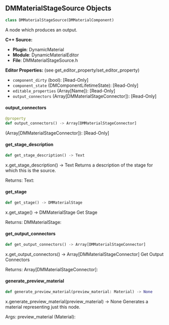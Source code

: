 ## DMMaterialStageSource Objects

```python
class DMMaterialStageSource(DMMaterialComponent)
```

A node which produces an output.

**C++ Source:**

- **Plugin**: DynamicMaterial
- **Module**: DynamicMaterialEditor
- **File**: DMMaterialStageSource.h

**Editor Properties:** (see get_editor_property/set_editor_property)

- ``component_dirty`` (bool):  [Read-Only]
- ``component_state`` (DMComponentLifetimeState):  [Read-Only]
- ``editable_properties`` (Array[Name]):  [Read-Only]
- ``output_connectors`` (Array[DMMaterialStageConnector]):  [Read-Only]

<a id="unreal.DMMaterialStageSource.output_connectors"></a>

#### output_connectors

```python
@property
def output_connectors() -> Array[DMMaterialStageConnector]
```

(Array[DMMaterialStageConnector]):  [Read-Only]

<a id="unreal.DMMaterialStageSource.get_stage_description"></a>

#### get_stage_description

```python
def get_stage_description() -> Text
```

x.get_stage_description() -> Text
Returns a description of the stage for which this is the source.

Returns:
    Text:

<a id="unreal.DMMaterialStageSource.get_stage"></a>

#### get_stage

```python
def get_stage() -> DMMaterialStage
```

x.get_stage() -> DMMaterialStage
Get Stage

Returns:
    DMMaterialStage:

<a id="unreal.DMMaterialStageSource.get_output_connectors"></a>

#### get_output_connectors

```python
def get_output_connectors() -> Array[DMMaterialStageConnector]
```

x.get_output_connectors() -> Array[DMMaterialStageConnector]
Get Output Connectors

Returns:
    Array[DMMaterialStageConnector]:

<a id="unreal.DMMaterialStageSource.generate_preview_material"></a>

#### generate_preview_material

```python
def generate_preview_material(preview_material: Material) -> None
```

x.generate_preview_material(preview_material) -> None
Generates a material representing just this node.

Args:
    preview_material (Material):

<a id="unreal.DMMaterialStageThroughput"></a>